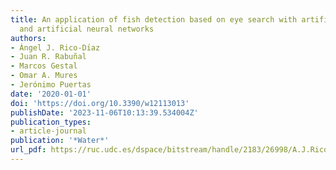 ```yaml
---
title: An application of fish detection based on eye search with artificial vision
  and artificial neural networks
authors:
- Ángel J. Rico-Dı́az
- Juan R. Rabuñal
- Marcos Gestal
- Omar A. Mures
- Jerónimo Puertas
date: '2020-01-01'
doi: 'https://doi.org/10.3390/w12113013'
publishDate: '2023-11-06T10:13:39.534004Z'
publication_types:
- article-journal
publication: '*Water*'
url_pdf: https://ruc.udc.es/dspace/bitstream/handle/2183/26998/A.J.Rico-D%C3%ADaz_2020_An_Application_of_Fish_Detection_Based_on_Eye_Search.pdf
---
```


